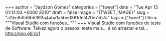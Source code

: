 
+++
author = "Jaydson Gomes"
categories = ["tweet"]
date = "Tue Apr 13 01:14:03 +0000 2010"
draft = false
image = "{TWEET_IMAGE}"
slug = "a2bc6dfd6b5393a4aba1a5bed361def470e7cb7a"
tags = ["tweet"]
title = """VIsual Studio com funções..."""
+++
VIsual Studio com funções de teste de Software. Talvez agora o pessoal teste mais... é só arrastar e tal... http://goo.gl/jzv1
